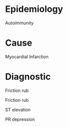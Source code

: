 # Epidemiology

Autoimmunity

# Cause

Myocardial Infarction

# Diagnostic

Friction rub

Friction rub

ST elevation

PR depression
